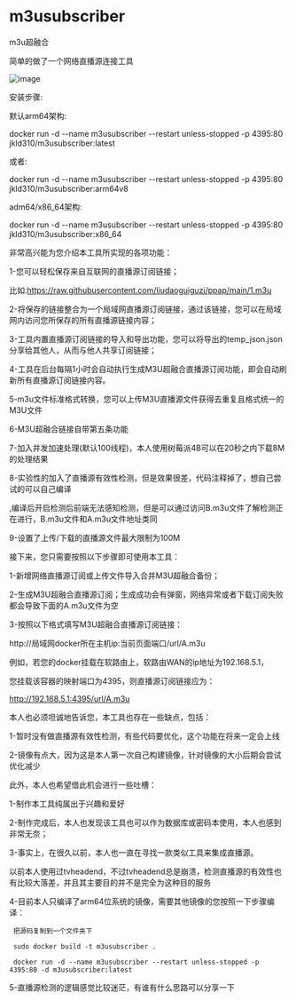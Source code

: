 # m3usubscriber
m3u超融合

简单的做了一个网络直播源连接工具

![image](https://github.com/liudaoguiguzi/m3u_subscriber/blob/main/%E5%9B%BE%E7%89%871.png?raw=true)

安装步骤:

默认arm64架构:

docker run -d --name m3usubscriber --restart unless-stopped -p 4395:80  jkld310/m3usubscriber:latest

或者:

docker run -d --name m3usubscriber --restart unless-stopped -p 4395:80  jkld310/m3usubscriber:arm64v8

adm64/x86_64架构:

docker run -d --name m3usubscriber --restart unless-stopped -p 4395:80  jkld310/m3usubscriber:x86_64    

非常高兴能为您介绍本工具所实现的各项功能：

1-您可以轻松保存来自互联网的直播源订阅链接；

比如:https://raw.githubusercontent.com/liudaoguiguzi/ppap/main/1.m3u

2-将保存的链接整合为一个局域网直播源订阅链接，通过该链接，您可以在局域网内访问您所保存的所有直播源链接内容；

3-工具内置直播源订阅链接的导入和导出功能，您可以将导出的temp_json.json分享给其他人，从而与他人共享订阅链接；

4-工具在后台每隔1小时会自动执行生成M3U超融合直播源订阅功能，即会自动刷新所有直播源订阅链接内容。

5-m3u文件标准格式转换，您可以上传M3U直播源文件获得去重复且格式统一的M3U文件

6-M3U超融合链接自带第五条功能

7-加入并发加速处理(默认100线程)，本人使用树莓派4B可以在20秒之内下载8M的处理结果

8-实验性的加入了直播源有效性检测，但是效果很差，代码注释掉了，想自己尝试的可以自己编译

,编译后开启检测后前端无法感知检测，但是可以通过访问B.m3u文件了解检测正在进行，B.m3u文件和A.m3u文件地址类同

9-设置了上传/下载的直播源文件最大限制为100M

接下来，您只需要按照以下步骤即可使用本工具：

1-新增网络直播源订阅或上传文件导入合并M3U超融合备份；

2-生成M3U超融合直播源订阅；生成成功会有弹窗，网络异常或者下载订阅失败都会导致下面的A.m3u文件为空

3-按照以下格式填写M3U超融合直播源订阅链接：

http://局域网docker所在主机ip:当前页面端口/url/A.m3u

例如，若您的docker挂载在软路由上，软路由WAN的ip地址为192.168.5.1，

您挂载该容器的映射端口为4395，则直播源订阅链接应为：

http://192.168.5.1:4395/url/A.m3u

本人也必须坦诚地告诉您，本工具也存在一些缺点，包括：

1-暂时没有做直播源有效性检测，有些代码要优化，这个功能在将来一定会上线

2-镜像有点大，因为这是本人第一次自己构建镜像，针对镜像的大小后期会尝试优化减少

此外，本人也希望借此机会进行一些吐槽：

1-制作本工具纯属出于兴趣和爱好

2-制作完成后，本人也发现该工具也可以作为数据库或密码本使用，本人也感到非常无奈；

3-事实上，在很久以前，本人也一直在寻找一款类似工具来集成直播源。

以前本人使用过tvheadend，不过tvheadend总是崩溃，检测直播源的有效性也有比较大落差，并且其主要目的并不是完全为这种目的服务

4-目前本人只编译了arm64位系统的镜像，需要其他镜像的您按照一下步骤编译：

     把源码复制到一个文件夹下
    
     sudo docker build -t m3usubscriber .     
    
     docker run -d --name m3usubscriber --restart unless-stopped -p 4395:80 -d m3usubscriber:latest
     
5-直播源检测的逻辑感觉比较迷茫，有谁有什么思路可以分享一下

